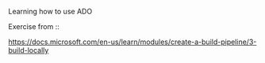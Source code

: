 Learning how to use ADO

Exercise from ::

https://docs.microsoft.com/en-us/learn/modules/create-a-build-pipeline/3-build-locally


